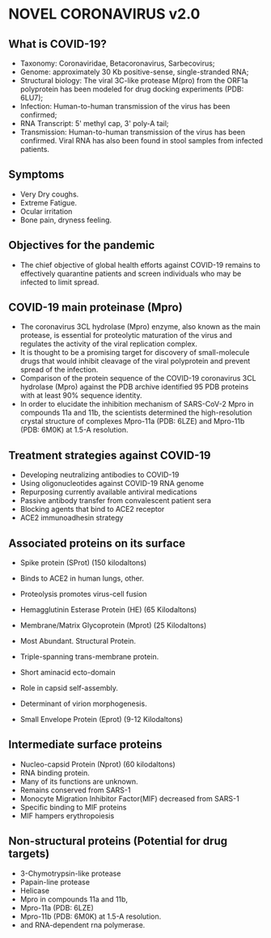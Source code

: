 # NOVEL CORONAVIRUS v2.0



## What is COVID-19?


* Taxonomy: Coronaviridae, Betacoronavirus, Sarbecovirus;
* Genome: approximately 30 Kb positive-sense, single-stranded RNA;
* Structural biology: The viral 3C-like protease M(pro) from the ORF1a polyprotein has been modeled for drug docking experiments (PDB: 6LU7);
* Infection: Human-to-human transmission of the virus has been confirmed;
* RNA Transcript: 5' methyl cap, 3' poly-A tail;
* Transmission: Human-to-human transmission of the virus has been confirmed. Viral RNA has also been found in stool samples from infected patients.


## Symptoms

* Very Dry coughs.
* Extreme Fatigue.
* Ocular irritation
* Bone pain, dryness feeling.


## Objectives for the pandemic


* The chief objective of global health efforts against COVID-19 remains to effectively quarantine patients and screen individuals who may be infected to limit spread.



## COVID-19 main proteinase (Mpro)


* The coronavirus 3CL hydrolase (Mpro) enzyme, also known as the main protease, is essential for proteolytic maturation of the virus and regulates the activity of the viral replication complex.
* It is thought to be a promising target for discovery of small-molecule drugs that would inhibit cleavage of the viral polyprotein and prevent spread of the infection.
* Comparison of the protein sequence of the COVID-19 coronavirus 3CL hydrolase (Mpro) against the PDB archive identified 95 PDB proteins with at least 90% sequence identity.
* In order to elucidate the inhibition mechanism of SARS-CoV-2 Mpro in compounds 11a and 11b, the scientists determined the high-resolution crystal structure of complexes Mpro-11a (PDB: 6LZE) and Mpro-11b (PDB: 6M0K) at 1.5-A resolution.


## Treatment strategies against COVID-19


* Developing neutralizing antibodies to COVID-19
* Using oligonucleotides against COVID-19 RNA genome
* Repurposing currently available antiviral medications
* Passive antibody transfer from convalescent patient sera
* Blocking agents that bind to ACE2 receptor
* ACE2 immunoadhesin strategy


## Associated proteins on its surface


* Spike protein (SProt) (150 kilodaltons)
 * Binds to ACE2 in human lungs, other.
 * Proteolysis promotes virus-cell fusion

* Hemagglutinin Esterase Protein (HE) (65 Kilodaltons)

* Membrane/Matrix Glycoprotein (Mprot) (25 Kilodaltons)
 * Most Abundant. Structural Protein.
 * Triple-spanning trans-membrane protein.
 * Short aminacid ecto-domain
 * Role in capsid self-assembly.
 * Determinant of virion morphogenesis.


* Small Envelope Protein (Eprot) (9-12 Kilodaltons)

## Intermediate surface proteins


* Nucleo-capsid Protein (Nprot) (60 kilodaltons)
 * RNA binding protein.
 * Many of its functions are unknown.
 * Remains conserved from SARS-1
 * Monocyte Migration Inhibitor Factor(MIF) decreased from SARS-1
 * Specific binding to MIF proteins
 * MIF hampers erythropoiesis  


## Non-structural proteins (Potential for drug targets)

* 3-Chymotrypsin-like protease
* Papain-line protease
* Helicase
* Mpro in compounds 11a and 11b,
 * Mpro-11a (PDB: 6LZE)
 * Mpro-11b (PDB: 6M0K) at 1.5-A resolution.
* and RNA-dependent rna polymerase.
